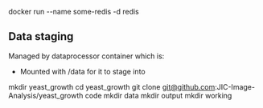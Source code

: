 docker run --name some-redis -d redis

## Data staging

Managed by dataprocessor container which is:

* Mounted with /data for it to stage into

mkdir yeast_growth
cd yeast_growth
git clone git@github.com:JIC-Image-Analysis/yeast_growth code
mkdir data
mkdir output
mkdir working
